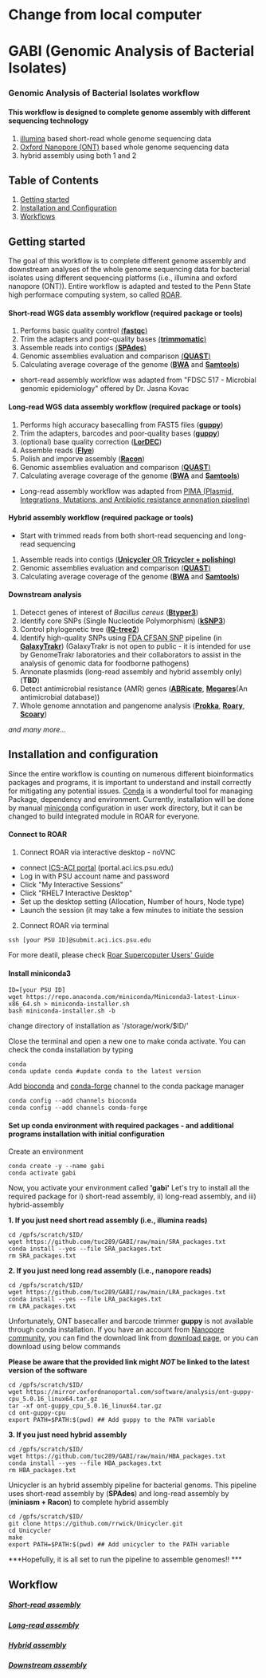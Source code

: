 # Change from local computer

# GABI (Genomic Analysis of Bacterial Isolates)

### Genomic Analysis of Bacterial Isolates workflow

#### This workflow is designed to complete genome assembly with different sequencing technology

1. [illumina](https://www.illumina.com/techniques/sequencing/dna-sequencing/whole-genome-sequencing.html) based short-read whole genome sequencing data 
2. [Oxford Nanopore (ONT)](https://nanoporetech.com/applications/dna-nanopore-sequencing) based whole genome sequencing data
3. hybrid assembly using both 1 and 2

## Table of Contents ##

1. [Getting started](#getting_started)
2. [Installation and Configuration](#install_and_configure)
3. [Workflows](#workflow)

<a name = "getting_started"></a>
## Getting started

The goal of this workflow is to complete different genome assembly and downstream analyses of the whole genome sequencing data for bacterial isolates using different sequencing platforms (i.e., illumina and oxford nanopore (ONT)). Entire workflow is adapted and tested to the Penn State high performace computing system, so called [ROAR](https://www.icds.psu.edu/computing-services/roar-user-guide/).

#### Short-read WGS data assembly workflow (required package or tools)

1. Performs basic quality control [(**fastqc**)](https://github.com/s-andrews/FastQC)
2. Trim the adapters and poor-quality bases [(**trimmomatic**)](https://github.com/usadellab/Trimmomatic)
3. Assemble reads into contigs [(**SPAdes**)](https://github.com/ablab/spades)
4. Genomic assemblies evaluation and comparison [(**QUAST**)](https://github.com/ablab/quast)
5. Calculating average coverage of the genome ([**BWA**](https://github.com/lh3/bwa) and [**Samtools**](https://github.com/samtools/samtools))

* short-read assembly workflow was adapted from "FDSC 517 - Microbial genomic epidemiology" offered by Dr. Jasna Kovac 

#### Long-read WGS data assembly workflow (required package or tools)

1. Performs high accuracy basecalling from FAST5 files ([**guppy**](https://community.nanoporetech.com/protocols/Guppy-protocol/v/gpb_2003_v1_revaa_14dec2018/linux-guppy))
2. Trim the adapters, barcodes and poor-quality bases ([**guppy**](https://community.nanoporetech.com/protocols/Guppy-protocol/v/gpb_2003_v1_revaa_14dec2018/linux-guppy))
3. (optional) base quality correction ([**LorDEC**](http://www.atgc-montpellier.fr/lordec/))
4. Assemble reads ([**Flye**](https://github.com/fenderglass/Flye))
5. Polish and imporve assembly ([**Racon**](https://github.com/isovic/racon))
6. Genomic assemblies evaluation and comparison [(**QUAST**)](https://github.com/ablab/quast)
7. Calculating average coverage of the genome ([**BWA**](https://github.com/lh3/bwa) and [**Samtools**](https://github.com/samtools/samtools))

* Long-read assembly workflow was adapted from [PIMA (Plasmid, Integrations, Mutations, and Antibiotic resistance annonation pipeline)](https://github.com/abconley/pima)

#### Hybrid assembly workflow (required package or tools)

* Start with trimmed reads from both short-read sequencing and long-read sequencing

1. Assemble reads into contigs [(**Unicycler** OR **Tricycler + polishing**)](https://github.com/rrwick/Unicycler) 
2. Genomic assemblies evaluation and comparison [(**QUAST**)](https://github.com/ablab/quast)
3. Calculating average coverage of the genome ([**BWA**](https://github.com/lh3/bwa) and [**Samtools**](https://github.com/samtools/samtools))

#### Downstream analysis 

1. Detecct genes of interest of *Bacillus cereus* ([**Btyper3**](https://github.com/lmc297/BTyper3))
2. Identify core SNPs (Single Nucleotide Polymorphism) ([**kSNP3**](https://sourceforge.net/projects/ksnp/files/))
3. Control phylogenetic tree ([**IQ-tree2**](http://www.iqtree.org))
4. Identify high-quality SNPs using [FDA CFSAN SNP](https://snp-pipeline.readthedocs.io/en/latest/readme.html) pipeline (in **[GalaxyTrakr](https://galaxytrakr.org/root/login?redirect=%2F)**)
(GalaxyTrakr is not open to public - it is intended for use by GenomeTrakr laboratories and their collaborators to assist in the analysis of genomic data for foodborne pathogens)
5. Annonate plasmids (long-read assembly and hybrid assembly only) (**TBD**)
6. Detect antimicrobial resistance (AMR) genes ([**ABRicate**](https://github.com/tseemann/abricate), [**Megares**](https://megares.meglab.org)(An antimicrobial database))
7. Whole genome annotation and pangenome analysis ([**Prokka**](https://github.com/tseemann/prokka), [**Roary**](https://github.com/sanger-pathogens/Roary), [**Scoary**](https://github.com/AdmiralenOla/Scoary))

*and many more...*

<a name = "install_and_configure"></a>
## Installation and configuration

Since the entire workflow is counting on numerous different bioinformatics packages and programs, it is important to understand and install correctly for mitigating any potential issues. [Conda](https://docs.conda.io/en/latest/) is a wonderful tool for managing Package, dependency and environment. Currently, installation will be done by manual [miniconda](https://docs.conda.io/en/latest/miniconda.html) configuration in user work directory, but it can be changed to build integrated module in ROAR for everyone. 

#### Connect to ROAR

1. Connect ROAR via interactive desktop - noVNC 
  - connect [ICS-ACI portal](portal.aci.ics.psu.edu) (portal.aci.ics.psu.edu)
  - Log in with PSU account name and password
  - Click "My Interactive Sessions"
  - Click "RHEL7 Interactive Desktop"
  - Set up the desktop setting (Allocation, Number of hours, Node type)
  - Launch the session (it may take a few minutes to initiate the session

2. Connect ROAR via terminal

```
ssh [your PSU ID]@submit.aci.ics.psu.edu
```
  
  For more deatil, please check [Roar Supercoputer Users' Guide](https://www.icds.psu.edu/computing-services/roar-user-guide/)
  
 

#### Install miniconda3 

```
ID=[your PSU ID]
wget https://repo.anaconda.com/miniconda/Miniconda3-latest-Linux-x86_64.sh > miniconda-installer.sh
bash miniconda-installer.sh -b
```

change directory of installation as '/storage/work/$ID/'



Close the terminal and open a new one to make conda activate. You can check the conda installation by typing


```
conda
conda update conda #update conda to the latest version
```

Add [bioconda](https://bioconda.github.io) and [conda-forge](https://conda-forge.org) channel to the conda package manager

```
conda config --add channels bioconda
conda config --add channels conda-forge
```

#### Set up conda environment with required packages - and additional programs installation with initial configuration

Create an environment

```
conda create -y --name gabi 
conda activate gabi
```

Now, you activate your environment called **'gabi'**
Let's try to install all the required package for i) short-read assembly, ii) long-read assembly, and iii) hybrid-assembly

**1. If you just need short read assembly (i.e., illumina reads)**

```
cd /gpfs/scratch/$ID/
wget https://github.com/tuc289/GABI/raw/main/SRA_packages.txt 
conda install --yes --file SRA_packages.txt
rm SRA_packages.txt
```

**2. If you just need long read assembly (i.e., nanopore reads)**

``` 
cd /gpfs/scratch/$ID/
wget https://github.com/tuc289/GABI/raw/main/LRA_packages.txt
conda install --yes --file LRA_packages.txt
rm LRA_packages.txt
```

Unfortunately, ONT basecaller and barcode trimmer **guppy** is not available through conda installation. If you have an account from [Nanopore community](https://community.nanoporetech.com), you can find the download link from [download page](https://community.nanoporetech.com/downloads), or you can download using below commands 

**Please be aware that the provided link might *NOT* be linked to the latest version of the software**

```
cd /gpfs/scratch/$ID/
wget https://mirror.oxfordnanoportal.com/software/analysis/ont-guppy-cpu_5.0.16_linux64.tar.gz
tar -xf ont-guppy_cpu_5.0.16_linux64.tar.gz
cd ont-guppy-cpu
export PATH=$PATH:$(pwd) ## Add guppy to the PATH variable
```

**3. If you just need hybrid assembly**
```
cd /gpfs/scratch/$ID/
wget https://github.com/tuc289/GABI/raw/main/HBA_packages.txt
conda install --yes --file HBA_packages.txt
rm HBA_packages.txt
```

Unicycler is an hybrid assembly pipeline for bacterial genoms. This pipeline uses short-read assembly by (**SPAdes**) and long-read assembly by (**miniasm + Racon**) to complete hybrid assembly

```
cd /gpfs/scratch/$ID/
git clone https://github.com/rrwick/Unicycler.git
cd Unicycler
make
export PATH=$PATH:$(pwd) ## Add unicycler to the PATH variable
```
***Hopefully, it is all set to run the pipeline to assemble genomes!! ***

## Workflow

##### [Short-read assembly](https://github.com/tuc289/GABI/blob/main/short_read_assembly.md)

##### [Long-read assembly](https://github.com/tuc289/GABI/blob/main/long_read_assembly.md)

##### [Hybrid assembly](https://github.com/tuc289/GABI/blob/main/hybrid_assembly.md)

##### [Downstream assembly](https://github.com/tuc289/GABI/blob/main/downstream_analysis.md)
